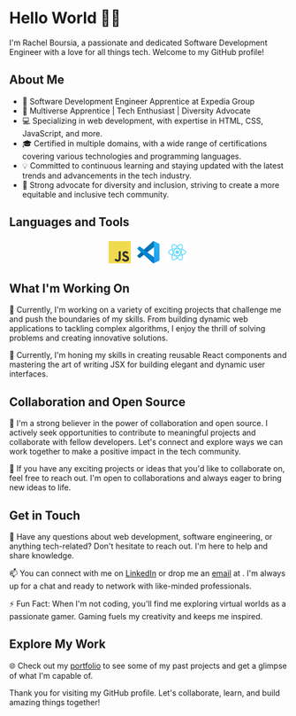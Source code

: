 # Hello World 👋🏾

I'm Rachel Boursia, a passionate and dedicated Software Development Engineer with a love for all things tech. Welcome to my GitHub profile!

## About Me

- 🚀 Software Development Engineer Apprentice at Expedia Group
- 🌟 Multiverse Apprentice | Tech Enthusiast | Diversity Advocate
- 💻 Specializing in web development, with expertise in HTML, CSS, JavaScript, and more.
- 🎓 Certified in multiple domains, with a wide range of certifications covering various technologies and programming languages.
- 💡 Committed to continuous learning and staying updated with the latest trends and advancements in the tech industry.
- 🌈 Strong advocate for diversity and inclusion, striving to create a more equitable and inclusive tech community.

## Languages and Tools
<p align="center">
<img src="https://raw.githubusercontent.com/github/explore/80688e429a7d4ef2fca1e82350fe8e3517d3494d/topics/javascript/javascript.png" alt="Javascript" height="40" style="vertical-align:top; margin:4px">
<img src="https://raw.githubusercontent.com/github/explore/80688e429a7d4ef2fca1e82350fe8e3517d3494d/topics/visual-studio-code/visual-studio-code.png" alt="VS Code" height="40" style="vertical-align:top; margin:4px">
<img src="https://raw.githubusercontent.com/github/explore/80688e429a7d4ef2fca1e82350fe8e3517d3494d/topics/react/react.png" alt="react" height="40" style="vertical-align:top; margin:4px">
</p>

## What I'm Working On

🔭 Currently, I'm working on a variety of exciting projects that challenge me and push the boundaries of my skills. From building dynamic web applications to tackling complex algorithms, I enjoy the thrill of solving problems and creating innovative solutions.

🌱 Currently, I'm honing my skills in creating reusable React components and mastering the art of writing JSX for building elegant and dynamic user interfaces.

## Collaboration and Open Source

👯 I'm a strong believer in the power of collaboration and open source. I actively seek opportunities to contribute to meaningful projects and collaborate with fellow developers. Let's connect and explore ways we can work together to make a positive impact in the tech community.

🤔 If you have any exciting projects or ideas that you'd like to collaborate on, feel free to reach out. I'm open to collaborations and always eager to bring new ideas to life.

## Get in Touch

💬 Have any questions about web development, software engineering, or anything tech-related? Don't hesitate to reach out. I'm here to help and share knowledge.

📫 You can connect with me on [LinkedIn](https://www.linkedin.com/in/rachelboursia/) or drop me an [email](rachel.l.boursia@gmail.com) at . I'm always up for a chat and ready to network with like-minded professionals.

⚡ Fun Fact: When I'm not coding, you'll find me exploring virtual worlds as a passionate gamer. Gaming fuels my creativity and keeps me inspired.

## Explore My Work

🌐 Check out my [portfolio](https://rachelboursia.github.io/portfolio-two/index.html) to see some of my past projects and get a glimpse of what I'm capable of.

Thank you for visiting my GitHub profile. Let's collaborate, learn, and build amazing things together!
